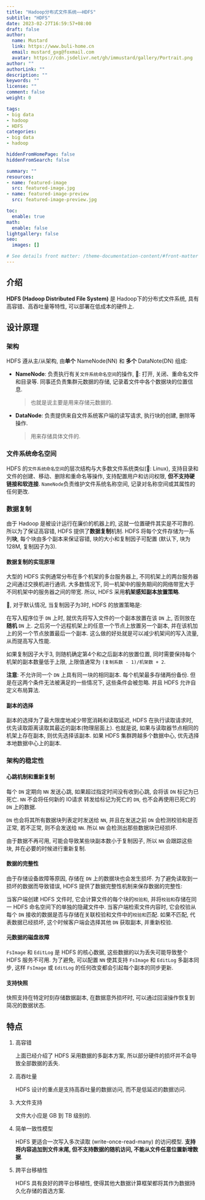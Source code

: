 ```yaml
---
title: "Hadoop分布式文件系统——HDFS"
subtitle: "HDFS"
date: 2023-02-27T16:59:57+08:00
draft: false
author:
  name: Mustard	
  link: https://www.buli-home.cn
  email: mustard_gxg@foxmail.com
  avatar: https://cdn.jsdelivr.net/gh/immustard/gallery/Portrait.png
author: ""
authorLink: ""
description: ""
keywords: ""
license: ""
comment: false
weight: 0

tags:
- big data
- hadoop
- HDFS
categories:
- big data
- hadoop

hiddenFromHomePage: false
hiddenFromSearch: false

summary: ""
resources:
- name: featured-image
  src: featured-image.jpg
- name: featured-image-preview
  src: featured-image-preview.jpg

toc:
  enable: true
math:
  enable: false
lightgallery: false
seo:
  images: []

# See details front matter: /theme-documentation-content/#front-matter
---
```


<!--more-->

## 介绍

**HDFS (Hadoop Distributed File System)** 是 Hadoop下的分布式文件系统, 具有高容错、高吞吐量等特性, 可以部署在低成本的硬件上. 



## 设计原理

### 架构

HDFS 遵从主/从架构, 由**单个** NameNode(NN) 和 **多个** DataNote(DN) 组成:

* **NameNode**: 负责执行有关`文件系统命名空间`的操作, 🌰: 打开, 关闭、重命名文件和目录等. 同事还负责集群元数据的存储, 记录着文件中各个数据块的位置信息. 

  > 也就是说主要是用来存储元数据的. 

* **DataNode**: 负责提供来自文件系统客户端的读写请求, 执行块的创建, 删除等操作. 

  > 用来存储具体文件的. 



### 文件系统命名空间

HDFS 的`文件系统命名空间`的层次结构与大多数文件系统类似(🌰: Linux), 支持目录和文件的创建、移动、删除和重命名等操作, 支持配置用户和访问权限, **但不支持硬链接和软连接**. `NameNode`负责维护文件系统名称空间, 记录对名称空间或其属性的任何更改. 

 

### 数据复制

由于 Hadoop 是被设计运行在廉价的机器上的, 这就一位置硬件其实是不可靠的. 所以为了保证高容错, HDFS 提供了**数据复制**机制. HDFS 将每个文件存储为一系列**块**, 每个块由多个副本来保证容错, 块的大小和复制因子可配置 (默认下, 块为128M, 复制因子为3). 



#### 数据复制的实现原理

大型的 HDFS 实例通常分布在多个机架的多台服务器上, 不同机架上的两台服务器之间通过交换机进行通讯. 大多数情况下, 同一机架中的服务期间的网络带宽大于不同机架中的服务器之间的带宽. 所以, HDFS 采用**机架感知副本放置策略**. 



🌰, 对于默认情况, 当复制因子为3时, HDFS 的放置策略是:

在写入程序位于 `DN` 上时, 就优先将写入文件的一个副本放置在该 `DN` 上, 否则放在**随机** `DN` 上. 之后另一个远程机架上的任意一个节点上放置另一个副本, 并在该机加上的另一个节点放置最后一个副本. 这么做的好处就是可以减少机架间的写入流量, 从而提高写入性能. 



如果复制因子大于3, 则随机确定第4个和之后副本的放置位置, 同时需要保持每个机架的副本数量低于上限, 上限值通常为 `(复制系数 - 1)/机架数 + 2`. 

**注意**: 不允许同一个 `DN` 上具有同一块的相同副本. 每个机架最多存储两份备份. 但是在这两个条件无法被满足的一些情况下, 这些条件会被忽略. 并且 HDFS 允许自定义布局算法. 



#### 副本的选择

副本的选择为了最大限度地减少带宽消耗和读取延迟, HDFS 在执行读取请求时, 优先读取距离读取其最近的副本(物理层面上). 也就是说, 如果与读取器节点相同的机架上存在副本, 则优先选择该副本. 如果 HDFS 集群跨越多个数据中心, 优先选择本地数据中心上的副本. 



### 架构的稳定性

#### 心跳机制和重新复制

每个 `DN` 定期向 `NN` 发送心跳, 如果超过指定时间没有收到心跳, 会将该 `DN` 标记为已死亡. `NN` 不会将任何新的 IO请求 转发给标记为死亡的 `DN`, 也不会再使用已死亡的 `DN` 上的数据. 



`DN` 也会将其所有数据块列表定时发送给 `NN`, 并且在发送之前 `DN` 会检测校验和是否正常, 若不正常, 则不会发送给 `NN`. 所以 `NN` 会检测出那些数据块已经损坏. 



由于数据不再可用, 可能会导致某些块副本数小于复制因子, 所以 `NN` 会跟踪这些块, 并在必要的时候进行重新复制. 



#### 数据的完整性

由于存储设备故障等原因, 存储在 `DN` 上的数据块也会发生损坏. 为了避免读取到一损坏的数据而导致错误, HDFS 提供了数据完整性机制来保存数据的完整性:

当客户端创建 HDFS 文件时,  它会计算文件的每个块的`校验和`, 并将`校验和`存储在同一 HDFS 命名空间下的单独的隐藏文件中. 当客户端检索文件内容时, 它会校验从每个 `DN` 接收的数据是否与存储在关联校验和文件中的`校验和`匹配. 如果不匹配, 代表数据已经损坏, 这个时候客户端会选择其他 `DN` 获取副本, 并重新校验. 



#### 元数据的磁盘故障

`FsImage` 和 `EditLog` 是 HDFS 的核心数据, 这些数据的以为丢失可能导致整个 HDFS 服务不可用. 为了避免, 可以配置 `NN` 使其支持 `FsImage` 和 `EditLog` 多副本同步, 这样 `FsImage` 或 `EditLog` 的任何改变都会引起每个副本的同步更新. 



#### 支持快照

快照支持在特定时刻存储数据副本, 在数据意外损坏时, 可以通过回滚操作恢复到简况的数据状态. 



## 特点

1. 高容错

   上面已经介绍了 HDFS 采用数据的多副本方案, 所以部分硬件的损坏并不会导致全部数据的丢失. 

2. 高吞吐量

   HDFS 设计的重点是支持高吞吐量的数据访问, 而不是低延迟的数据访问. 

3. 大文件支持

   文件大小应是 GB 到 TB 级别的. 

4. 简单一致性模型

   HDFS 更适合一次写入多次读取 (write-once-read-many) 的访问模型. **支持将内容追加到文件末尾, 但不支持数据的随机访问, 不能从文件任意位置新增数据**.

5. 跨平台移植性

   HDFS 具有良好的跨平台移植性, 使得其他大数据计算框架都将其作为数据持久化存储的首选方案. 